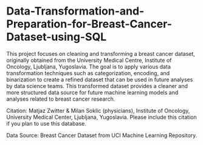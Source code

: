 # Data-Transformation-and-Preparation-for-Breast-Cancer-Dataset-using-SQL

This project focuses on cleaning and transforming a breast cancer dataset, originally obtained from the University Medical Centre, Institute of Oncology, Ljubljana, Yugoslavia. The goal is to apply various data transformation techniques such as categorization, encoding, and binarization to create a refined dataset that can be used in future analyses by data science teams.
This transformed dataset provides a cleaner and more structured data source for future machine learning models and analyses related to breast cancer research.

Citation: Matjaz Zwitter & Milan Soklic (physicians), Institute of Oncology, University Medical Center, Ljubljana, Yugoslavia. Please include this citation if you plan to use this database.

Data Source: Breast Cancer Dataset from UCI Machine Learning Repository.
